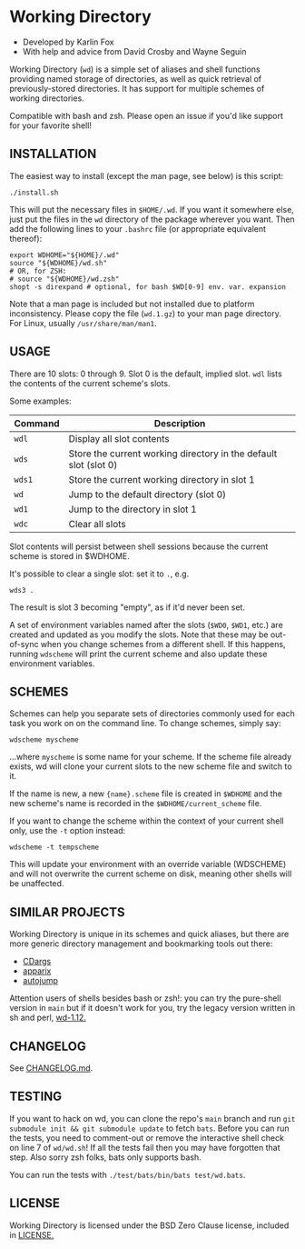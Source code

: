 # Working Directory

* Developed by Karlin Fox
* With help and advice from David Crosby and Wayne Seguin

Working Directory (`wd`) is a simple set of aliases and shell functions
providing named storage of directories, as well as quick retrieval of
previously-stored directories. It has support for multiple schemes of working
directories.

Compatible with bash and zsh. Please open an issue if you'd like support for
your favorite shell!

## INSTALLATION

The easiest way to install (except the man page, see below) is this script:

    ./install.sh

This will put the necessary files in `$HOME/.wd`. If you want it somewhere
else, just put the files in the `wd` directory of the package wherever you
want. Then add the following lines to your `.bashrc` file (or appropriate
equivalent thereof):

    export WDHOME="${HOME}/.wd"
    source "${WDHOME}/wd.sh"
    # OR, for ZSH:
    # source "${WDHOME}/wd.zsh"
    shopt -s direxpand # optional, for bash $WD[0-9] env. var. expansion

Note that a man page is included but not installed due to platform
inconsistency. Please copy the file (`wd.1.gz`) to your man page
directory. For Linux, usually `/usr/share/man/man1`.

## USAGE

There are 10 slots: 0 through 9. Slot 0 is the default, implied slot.
`wdl` lists the contents of the current scheme's slots.

Some examples:

|Command |Description
|------- |-----------
| `wdl`  |Display all slot contents
| `wds`  |Store the current working directory in the default slot (slot 0)
| `wds1` |Store the current working directory in slot 1
| `wd`   |Jump to the default directory (slot 0)
| `wd1`  |Jump to the directory in slot 1
| `wdc`  |Clear all slots

Slot contents will persist between shell sessions because the current scheme is
stored in $WDHOME.

It's possible to clear a single slot: set it to `.`, e.g.

    wds3 .

The result is slot 3 becoming "empty", as if it'd never been set.

A set of environment variables named after the slots (`$WD0`, `$WD1`,
etc.) are created and updated as you modify the slots. Note that these
may be out-of-sync when you change schemes from a different shell. If this
happens, running `wdscheme` will print the current scheme and also update
these environment variables.

## SCHEMES

Schemes can help you separate sets of directories commonly used for each task
you work on on the command line. To change schemes, simply say:

    wdscheme myscheme

...where `myscheme` is some name for your scheme. If the scheme file already
exists, wd will clone your current slots to the new scheme file and switch to
it.

If the name is new, a new `{name}.scheme` file is created in `$WDHOME` and the
new scheme's name is recorded in the `$WDHOME/current_scheme` file.

If you want to change the scheme within the context of your current shell only,
use the `-t` option instead:

    wdscheme -t tempscheme

This will update your environment with an override variable (WDSCHEME) and
will not overwrite the current scheme on disk, meaning other shells will be
unaffected.

## SIMILAR PROJECTS

Working Directory is unique in its schemes and quick aliases, but there are
more generic directory management and bookmarking tools out there:

* [CDargs](http://www.skamphausen.de/cgi-bin/ska/CDargs)
* [apparix](https://github.com/micans/apparix)
* [autojump](https://github.com/wting/autojump#name)

Attention users of shells besides bash or zsh!: you can try the pure-shell version in `main` but if it doesn't work for you, try the legacy version written in sh and perl,
[wd-1.12.](https://github.com/karlin/working-directory/tree/master)

## CHANGELOG

See [CHANGELOG.md](CHANGELOG.md).

## TESTING

If you want to hack on wd, you can clone the repo's  `main` branch and run `git submodule init && git submodule update` to fetch `bats`. Before you can run the tests, you need to comment-out or remove the interactive shell check on line 7 of `wd/wd.sh`! If all the tests fail then you may have forgotten that step. Also sorry zsh folks, bats only supports bash.

You can run the tests with `./test/bats/bin/bats test/wd.bats`.

## LICENSE

Working Directory is licensed under the BSD Zero Clause license, included
in [LICENSE.](LICENSE)